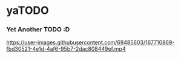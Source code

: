 # yaTODO
### Yet Another TODO :D


https://user-images.githubusercontent.com/69485603/167710869-fbd30521-4e1d-4af6-95b7-2dac808449ef.mp4



